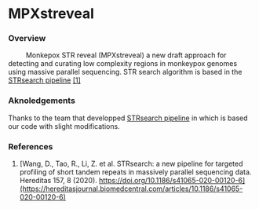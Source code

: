 # MPXstreveal

### Overview

 &emsp;  &emsp; Monkepox STR reveal (MPXstreveal) a new draft approach for detecting and curating low complexity regions in monkeypox genomes using massive parallel sequencing. STR search algorithm is based in the [STRsearch pipeline](https://github.com/AnJingwd/STRsearch) [[1]](https://hereditasjournal.biomedcentral.com/articles/10.1186/s41065-020-00120-6)

<!---
 TODO ### Algorithm description: 

 &emsp;  &emsp; Briefly, STRsearch employs an iterative algorithm to obtain the longest continuous interval composed by all motifs of STR sequence structure without a priori assumptions on allele size. The actual STR region is determined by comparing the position of repeat patterns with the best matching location of flanking sequences in reads. Ultimately, allele size is calculated not only for repeat patterns, but also indels that are actually in the STR region.  


TODO ### Installation

To obtain STRsearch, use:

```Git
git clone https://github.com/AnJingwd/STRsearch.git
```

or

```shell
wget https://github.com/AnJingwd/STRsearch/archive/master.zip
```

TODO ### Prerequisite

 &emsp;  &emsp; The following linux utilities are needed and the full path of  them on your  local machine  should be provided in conf.py file

1. bwa  (v1.7 or higher) 
2. samtools  (v1.7 or higher) 
3. bamToFastq (v2.17.0 or higher)
4. seqtk  (v1.2 or higher)
5. usearch (v11 or higher)  [Download](https://www.drive5.com/usearch/download.html)

Additionally, the following Python modules are required.

1. numpy
2. argparse
3. pathlib



TODO ### Configuration file format:

 &emsp;  &emsp; The first step for  STR analysis with STRsearch is to create a configuration file with your custom set of STR loci. One way to do this is by referring to the most up-to-date revised forensic STR sequence guide  and a worksheet can be downloaded from [link](https://strider.online/bundles/strbaseclient/downloads/Forensic_STR_Sequence_Structure_Guide_v5.xlsx). You will need to make a configuration file with the following columns present: 

| Chr   | Start     | End       | Period | Reference allele | Marker  | STR       | STR sequence structure                                       | Stand | 5' Flanking  sequence | 3' Flanking  sequence |
| ----- | --------- | --------- | ------ | ---------------- | ------- | --------- | ------------------------------------------------------------ | ----- | --------------------- | --------------------- |
| chr1  | 7442891   | 7442934   | 4      | 11               | Marker1 | D1GATA113 | [GATA]n                                                      | +     | ACTTGCTTCCTAGAT       | TTCCTATAGCCTCAA       |
| chr21 | 20554291  | 20554417  | 4      | 29               | Marker2 | D21S11    | [TCTA]n  [TCTG]n [TCTA]n ta [TCTA]n tca [TCTA]n tccata [TCTA]n TA [TCTA]n | +     | CCAAGTGAATTGCCT       | TCGTCTATCTATCCA       |
| chrX  | 149710971 | 149711038 | 4      | 15               | Marker3 | DXS7423   | [TGGA]n aggacaga  [TGGA]n                                    | +     | AAATGAATGAGTATG       | TGGGGAGGAAATCTG       |
| chrY  | 15752608  | 15752715  | 3      | 27               | Marker4 | DYS612    | [CCT]n CTT [TCT]n  CCT [TCT]n                                | +     | AGGTTCAGAGGTTTG       | GTCACTTTTCCAAAT       |
| chrY  | 20842518  | 20842573  | 4      | 14               | Marker5 | DYS385a   | [TTTC]n                                                      | -     | TCCTTTCTTTTTCTC       | CCTTCCTTCCTTCCT       |

1. Column 1 : chromosome  (must)
2. Column 2 : start coordinate of the STR  (must)
3. Column 3  : end coordinate of the STR  (must)
4. Column 4  : period of the STR  (must)
5. Column 5 : reference copy number (option)
6. Column 6 : Marker name (option) 
7. Column 7 : STR name (option) 
8. Column 8 :   Reference Sequence repeat region sequence structure summary  (must)
9. Column 9 : stand ("+" means positive stand;"-" means negative stand)  (must)
10. Column 10 : 5' flanking sequence of repeat region  (must)
11. Column 11 : 3' flanking sequence of repeat region  (must)



Note some columns are not used. You can put any value in the non-required columns, just make sure there are at least 11 columns with the required information listed above. Importanly, flanking sequences are necessarily adjacent to STR repeat region.  



TODO ### Inputs

FASTQ file or BAM-file from singe-end or paird-end sequencing platforms

TODO ### Output

- genotypes.txt: genotypes on each targeted locus

- multiple_alleles.txt: all alleles identified on each targeted locus

- qc_matrix.txt:  a quality control matrix including several sequence properties (total bases, sequencing quality score, number of allocated reads, distance distribution of STR repeat sequence to end of reads, allele read depth)  


TODO ### Usage examples

**1. run with  default parameters**

for paired-end sequencing

```shell
python3 pipeline.py from_fastq \
--working_path example/test_results/ \
--sample test \
--fq1 example/test_data/test_R1.fastq \
--fq2 example/test_data/test_R2.fastq \
--ref ucsc.hg19.fasta
```



```shell
python3 pipeline.py from_bam \
--working_path example/test_results \
--sample test \
--sex male \
--bam example/test_results/alignments/test.bam \
--ref_bed example/ref_test.bed \
--genotypes example/test_results/test_genotypes.txt \
--multiple_alleles example/test_results/test_multiple_alleles.txt \
--qc_matrix example/test_results/test_qc_matrix.txt
```



for single-end sequencing

```shell
python3 pipeline.py  \
--type single \
from_fastq \
--working_path example/test_results/ \
--sample test \
--fq1 example/test_data/test_R1.fastq \
--ref ucsc.hg19.fasta
```



```shell
python3 pipeline.py \
--type single \
from_bam \
--working_path example/test_results \
--sample test \
--sex male \
--bam example/test_results/alignments/test.bam \
--ref_bed example/ref_test.bed \
--genotypes example/test_results/test_genotypes.txt \
--multiple_alleles example/test_results/test_multiple_alleles.txt \
--qc_matrix example/test_results/test_qc_matrix.txt
```



**2. run with self-defined parameters**

```shell
python3 pipeline.py \
--assemble_pairs True \
--reads_threshold 50 \
--stutter_ratio 0.6 \
--num_threads 8 \
--num_processors 8 \
from_bam \
--working_path example/test_results \
--sample test \
--sex male \
--bam example/test_results/alignments/test.bam \
--ref_bed example/ref_test.bed \
--genotypes example/test_results/test_genotypes.txt \
--multiple_alleles example/test_results/test_multiple_alleles.txt \
--qc_matrix example/test_results/test_qc_matrix.txt
```



TODO ### Options

**Default parameters**

| Option            | Value Type | Default | Summary                                          |
| ----------------- | ---------- | ------- | ------------------------------------------------ |
| --help            |            | false   | display the help message                         |
| --type            | str        | paired  | (option) The sequencing type                     |
| --assemble_pairs  | bool       | False   | (option) if True, paired-end reads are assembled |
| --reads_threshold | int        | 30      | (option) The analytical threshold for reads      |
| --stutter_ratio   | float      | 0.5     | (option) The stutter ratio                       |
| --num_threads     | int        | 4       | (option) The number of multiple threads          |
| --num_processors  | int        | 4       | (option) The number of multiprocess              |

**Sub command**

1. from_bam

| Option             | Value Type | Default | Summary                                      |
| ------------------ | ---------- | ------- | -------------------------------------------- |
| --help             |            | false   | display the help message                     |
| --working_path     | str        | null    | (must) The working path                      |
| --sample           | str        | null    | (must) The sample name                       |
| --sex              | str        | null    | (must) The sample sex                        |
| --bam              | str        | null    | (must) The input BAM-file                    |
| --ref_bed          | str        | null    | (must) The configuration file of STRs        |
| --genotypes        | str        | null    | (must) The output for STR genotypes          |
| --multiple_alleles | str        | null    | (must) The output for multiple alleles       |
| --qc_matrix        | str        | null    | (must) The output for quality control matrix |



2. from_fastq


| Option         | Value Type | Default | Summary                                                      |
| -------------- | ---------- | ------- | ------------------------------------------------------------ |
| --help         |            | false   | display the help message                                     |
| --working_path | str        | null    | (must) The working path                                      |
| --sample       | str        | null    | (must) The sample name                                       |
| --fq1          | str        | null    | (must) The in1.fq                                            |
| --fq2          | str        | null    | (option) The in2.fq for paired-end sequencing                |
| --ref          | str        | null    | (must) The reference genome fasta and index file in the same path |



TODO ### Run with Docker

To obtain STRsearch Docker image, use:

```GO
docker pull anjing123/strsearch:latest
```



```
LOCAL_PATH/app/
├── ref
│   ├── ucsc.hg19.fasta
│   ├── ucsc.hg19.fasta.amb
│   ├── ucsc.hg19.fasta.ann
│   ├── ucsc.hg19.fasta.bwt
│   ├── ucsc.hg19.fasta.pac
│   └── ucsc.hg19.fasta.sa
├── ref_test.bed
└── test_data
    ├── test.bam
    ├── test_R1.fastq
    └── test_R2.fastq
```



```shell
docker run -v LOCAL_PATH/app/:/app/ -w /app/ -it anjing123/strsearch:latest from_fastq \
--working_path /app/test_results/ \
--sample test \
--fq1 /app/test_data/test_R1.fastq \
--fq2 /app/test_data/test_R2.fastq \
--ref /app/ref/ucsc.hg19.fasta
```



```shell
docker run -v LOCAL_PATH/app/:/app/ -w /app/ -it anjing123/strsearch:latest from_bam \
--working_path /app/test_results/ \
--sample test \
--sex male \
--bam /app/test_results/alignments/test.bam \
--ref_bed /app/ref_test.bed \
--genotypes /app/test_results/test_genotypes.txt \
--multiple_alleles /app/test_results/test_multiple_alleles.txt \
--qc_matrix /app/test_results/test_qc_matrix.txt
```
-->

### Aknoledgements

Thanks to the team that developped [STRsearch pipeline](https://github.com/AnJingwd/STRsearch) in which is based our code with slight modifications.


### References

1. [Wang, D., Tao, R., Li, Z. et al. STRsearch: a new pipeline for targeted profiling of short tandem repeats in massively parallel sequencing data. Hereditas 157, 8 (2020). https://doi.org/10.1186/s41065-020-00120-6](https://hereditasjournal.biomedcentral.com/articles/10.1186/s41065-020-00120-6)

<!---
TODO ### Contact

Sara Monzón 
Sarai Varona
Isabel Cuesta
-->
